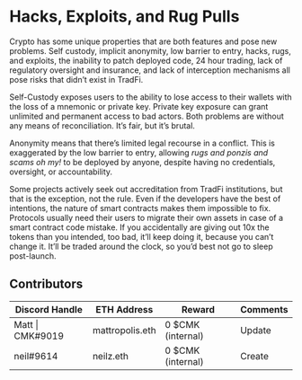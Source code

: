 # Hacks, Exploits, and Rug Pulls

Crypto has some unique properties that are both features and pose new problems. Self custody, implicit anonymity, low barrier to entry, hacks, rugs, and exploits, the inability to patch deployed code, 24 hour trading, lack of regulatory oversight and insurance, and lack of interception mechanisms all pose risks that didn’t exist in TradFi.

Self-Custody exposes users to the ability to lose access to their wallets with the loss of a mnemonic or private key. Private key exposure can grant unlimited and permanent access to bad actors. Both problems are without any means of reconciliation. It’s fair, but it’s brutal.&#x20;

Anonymity means that there’s limited legal recourse in a conflict. This is exaggerated by the low barrier to entry, allowing _rugs and ponzis and scams oh my!_ to be deployed by anyone, despite having no credentials, oversight, or accountability.&#x20;

Some projects actively seek out accreditation from TradFi institutions, but that is the exception, not the rule. Even if the developers have the best of intentions, the nature of smart contracts makes them impossible to fix. Protocols usually need their users to migrate their own assets in case of a smart contract code mistake. If you accidentally are giving out 10x the tokens than you intended, too bad, it’ll keep doing it, because you can’t change it. It’ll be traded around the clock, so you’d best not go to sleep post-launch.

## Contributors

| Discord Handle   | ETH Address     | Reward            | Comments |
| ---------------- | --------------- | ----------------- | -------- |
| Matt \| CMK#9019 | mattropolis.eth | 0 $CMK (internal) | Update   |
| neil#9614        | neilz.eth       | 0 $CMK (internal) | Create   |
